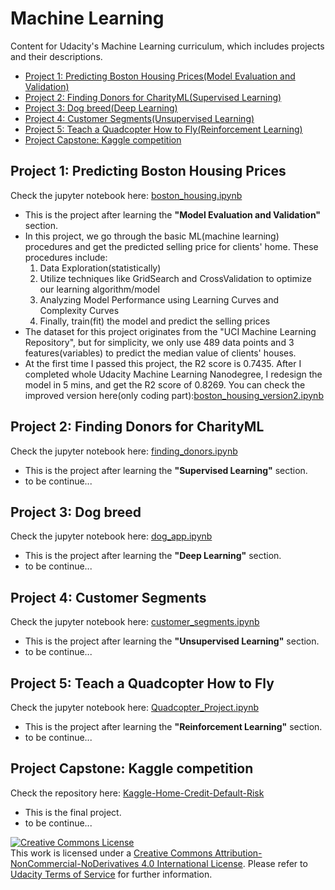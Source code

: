 # Machine Learning
Content for Udacity's Machine Learning curriculum, which includes projects and their descriptions.

- [Project 1: Predicting Boston Housing Prices(Model Evaluation and Validation)](#project-1-predicting-boston-housing-prices)
- [Project 2: Finding Donors for CharityML(Supervised Learning)](#project-2-finding-donors-for-charityml)
- [Project 3: Dog breed(Deep Learning)](#project-3-dog-breed)
- [Project 4: Customer Segments(Unsupervised Learning)](#project-4-customer-segments)
- [Project 5: Teach a Quadcopter How to Fly(Reinforcement Learning)](#project-5-teach-a-quadcopter-how-to-fly)
- [Project Capstone: Kaggle competition](#project-capstone-kaggle-competition)

## Project 1: Predicting Boston Housing Prices
Check the jupyter notebook here: [boston_housing.ipynb](https://github.com/jo4x962k7JL/udacity_MLND/blob/master/projects/boston_housing/boston_housing.ipynb)

- This is the project after learning the **"Model Evaluation and Validation"** section.
- In this project, we go through the basic ML(machine learning) procedures and get the predicted selling price for clients' home. These procedures include:
  1. Data Exploration(statistically)
  2. Utilize techniques like GridSearch and CrossValidation to optimize our learning algorithm/model
  3. Analyzing Model Performance using Learning Curves and Complexity Curves
  4. Finally, train(fit) the model and predict the selling prices
- The dataset for this project originates from the "UCI Machine Learning Repository",
but for simplicity, we only use 489 data points and 3 features(variables) to predict
the median value of clients' houses.
- At the first time I passed this project, the R2 score is 0.7435. After I completed whole Udacity Machine Learning Nanodegree, I redesign the model in 5 mins, and get the R2 score of 0.8269.
You can check the improved version here(only coding part):[boston_housing_version2.ipynb](https://github.com/jo4x962k7JL/udacity_MLND/blob/master/projects/boston_housing/boston_housing_version2.ipynb)

## Project 2: Finding Donors for CharityML
Check the jupyter notebook here: [finding_donors.ipynb](https://github.com/jo4x962k7JL/udacity_MLND/blob/master/projects/finding_donors/finding_donors.ipynb)

- This is the project after learning the **"Supervised Learning"** section.
- to be continue...



## Project 3: Dog breed
Check the jupyter notebook here: [dog_app.ipynb](https://github.com/jo4x962k7JL/udacity_MLND/blob/master/projects/dog-project/dog_app.ipynb)

- This is the project after learning the **"Deep Learning"** section.
- to be continue...



## Project 4: Customer Segments
Check the jupyter notebook here: [customer_segments.ipynb](https://github.com/jo4x962k7JL/udacity_MLND/blob/master/projects/customer_segments/customer_segments.ipynb)

- This is the project after learning the **"Unsupervised Learning"** section.
- to be continue...



## Project 5: Teach a Quadcopter How to Fly
Check the jupyter notebook here: [Quadcopter_Project.ipynb](https://github.com/jo4x962k7JL/udacity_MLND/blob/master/projects/RL-Quadcopter-2-master/Quadcopter_Project.ipynb)

- This is the project after learning the **"Reinforcement Learning"** section.
- to be continue...


## Project Capstone: Kaggle competition
Check the repository here: [Kaggle-Home-Credit-Default-Risk](https://github.com/jo4x962k7JL/Kaggle-Home-Credit-Default-Risk)

- This is the final project.
- to be continue...





<a rel="license" href="http://creativecommons.org/licenses/by-nc-nd/4.0/"><img alt="Creative Commons License" style="border-width:0" src="https://i.creativecommons.org/l/by-nc-nd/4.0/88x31.png" /></a><br />This work is licensed under a <a rel="license" href="http://creativecommons.org/licenses/by-nc-nd/4.0/">Creative Commons Attribution-NonCommercial-NoDerivatives 4.0 International License</a>. Please refer to [Udacity Terms of Service](https://www.udacity.com/legal) for further information.

